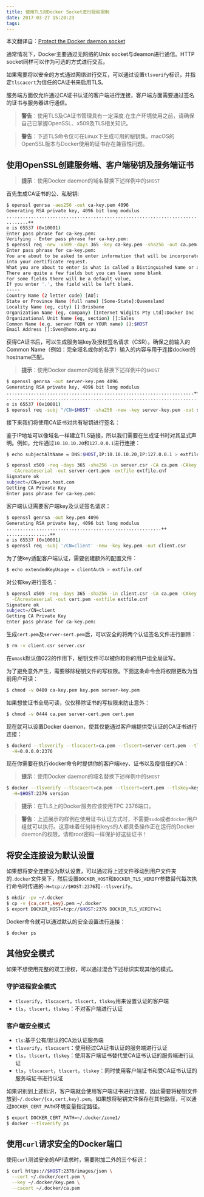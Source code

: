 ```yaml
---
title: 使用TLS对Docker Socket进行授权限制
date: 2017-03-27 15:20:23
tags:
---
```


本文翻译自：[Protect the Docker daemon socket](https://docs.docker.com/engine/security/https/)

通常情况下，Docker主要通过无网络的Unix socket与deamon进行通信。HTTP socket同样可以作为可选的方式进行交互。

如果需要将以安全的方式通过网络进行交互，可以通过设置`tlsverify`标识，并指定`tlscacert`为信任的CA证书来启用TLS。

服务端方面仅允许通过CA证书认证的客户端进行连接，客户端方面需要通过签名的证书与服务器进行通信。

> **警告**：使用TLS及CA证书管理具有一定深度.在生产环境使用之前，请确保自己已掌握OpenSSL、x509及TLS相关知识。

> **警告**：下述TLS命令仅可在Linux下生成可用的秘钥集。macOS的OpenSSL版本与Docker使用的证书存在兼容性问题。

## 使用OpenSSL创建服务端、客户端秘钥及服务端证书

> **提示**：使用Docker daemon的域名替换下述样例中的`$HOST`

首先生成CA证书的公、私秘钥:

``` bash
$ openssl genrsa -aes256 -out ca-key.pem 4096
Generating RSA private key, 4096 bit long modulus
............................................................................................................................................................................................++
........++
e is 65537 (0x10001)
Enter pass phrase for ca-key.pem:
Verifying - Enter pass phrase for ca-key.pem:
$ openssl req -new -x509 -days 365 -key ca-key.pem -sha256 -out ca.pem
Enter pass phrase for ca-key.pem:
You are about to be asked to enter information that will be incorporated
into your certificate request.
What you are about to enter is what is called a Distinguished Name or a DN.
There are quite a few fields but you can leave some blank
For some fields there will be a default value,
If you enter '.', the field will be left blank.
-----
Country Name (2 letter code) [AU]:
State or Province Name (full name) [Some-State]:Queensland
Locality Name (eg, city) []:Brisbane
Organization Name (eg, company) [Internet Widgits Pty Ltd]:Docker Inc
Organizational Unit Name (eg, section) []:Sales
Common Name (e.g. server FQDN or YOUR name) []:$HOST
Email Address []:Sven@home.org.au
```

获得CA证书后，可以生成服务端key及授权签名请求（CSR）。确保之前输入的Common Name（例如：完全域名或你的名字）输入的内容与用于连接docker的hostname匹配。

> **提示**：使用Docker daemon的域名替换下述样例中的`$HOST`

``` bash
$ openssl genrsa -out server-key.pem 4096
Generating RSA private key, 4096 bit long modulus
.....................................................................++
.................................................................................................++
e is 65537 (0x10001)
$ openssl req -subj "/CN=$HOST" -sha256 -new -key server-key.pem -out server.csr
```

接下来我们将使用CA证书对共有秘钥进行签名：

鉴于IP地址可以像域名一样建立TLS链接，所以我们需要在生成证书时对其显式声明。例如，允许通过`10.10.10.20`和`127.0.0.1`进行连接：

``` bash
$ echo subjectAltName = DNS:$HOST,IP:10.10.10.20,IP:127.0.0.1 > extfile.cnf

$ openssl x509 -req -days 365 -sha256 -in server.csr -CA ca.pem -CAkey ca-key.pem \
  -CAcreateserial -out server-cert.pem -extfile extfile.cnf
Signature ok
subject=/CN=your.host.com
Getting CA Private Key
Enter pass phrase for ca-key.pem:
```

客户端认证需要客户端key及认证签名请求：

``` bash
$ openssl genrsa -out key.pem 4096
Generating RSA private key, 4096 bit long modulus
.........................................................++
................++
e is 65537 (0x10001)
$ openssl req -subj '/CN=client' -new -key key.pem -out client.csr
```

为了使key适配客户端认证，需要创建额外的配置文件：

``` bash
$ echo extendedKeyUsage = clientAuth > extfile.cnf
```

对公有key进行签名：

``` bash
$ openssl x509 -req -days 365 -sha256 -in client.csr -CA ca.pem -CAkey ca-key.pem \
  -CAcreateserial -out cert.pem -extfile extfile.cnf
Signature ok
subject=/CN=client
Getting CA Private Key
Enter pass phrase for ca-key.pem:
```

生成`cert.pem`及`server-sert.pem`后，可以安全的将两个认证签名文件进行删除：

``` bash
$ rm -v client.csr server.csr
```

在`umask`默认值022的作用下，秘钥文件可以被你和你的用户组全局读写。

为了避免意外产生，需要移除秘钥文件的写权限。下面这条命令会将权限更改为当前用户可读：

``` bash
$ chmod -v 0400 ca-key.pem key.pem server-key.pem
```

如果想使证书全局可读，仅仅移除证书的写权限来防止意外：

``` bash
$ chmod -v 0444 ca.pem server-cert.pem cert.pem
```

现在就可以设置Docker daemon，使其仅能通过客户端提供受认证的CA证书进行连接：

``` bash
$ dockerd --tlsverify --tlscacert=ca.pem --tlscert=server-cert.pem --tlskey=server-key.pem \
  -H=0.0.0.0:2376
```

现在你需要在执行docker命令时提供你的客户端key、证书以及瘦信任的CA：

> **提示**：使用Docker daemon的域名替换下述样例中的`$HOST`

``` bash
$ docker --tlsverify --tlscacert=ca.pem --tlscert=cert.pem --tlskey=key.pem \
  -H=$HOST:2376 version
```

> **提示**：在TLS上的Docker服务应该使用TPC 2376端口。

> **警告**：上述展示的样例在使用证书认证方式时，不需要`sudo`或者`docker`用户组就可以执行。这意味着任何持有keys的人都具备操作正在运行的Docker daemon的权限，请和root密码一样保护好这些证书！

## 将安全连接设为默认设置

如果想将安全连接设为默认设置，可以通过将上述文件移动到用户文件夹的`.docker`文件夹下，然后设置`DOCKER_HOST`和`DOCKER_TLS_VERIFY`参数替代每次执行命令时传递的`-H=tcp://$HOST:2376`和`--tlsverify`。

``` bash
$ mkdir -pv ~/.docker
$ cp -v {ca,cert,key}.pem ~/.docker
$ export DOCKER_HOST=tcp://$HOST:2376 DOCKER_TLS_VERIFY=1
```

Docker命令就可以通过默认的安全设置进行连接：

``` bash
$ docker ps
```

## 其他安全模式

如果不想使用完整的双工授权，可以通过混合下述标识实现其他的模式。

### 守护进程安全模式

* `tlsverify`，`tlscacert`，`tlscert`，`tlskey`用来设置认证的客户端
* `tls`，`tlscert`，`tlskey`：不对客户端进行认证

### 客户端安全模式

* `tls`:基于公有/默认的CA池认证服务端
* `tlsverify`，`tlscacert`：使用经过CA证书认证的服务端进行认证
* `tls`，`tlscert`，`tlskey`：使用客户端证书替代受CA证书认证的服务端进行认证
* `tls`，`tlscacert`，`tlscert`，`tlskey`：同时使用客户端证书和受CA证书认证的服务端证书进行认证

如果识别到上述标识，客户端就会使用客户端证书进行连接，因此需要将秘钥文件放到`~/.docker/{ca,cert,key}.pem`。如果想将秘钥文件保存在其他路径，可以通过`DOCKER_CERT_PATH`环境变量指定路径。

``` bash
$ export DOCKER_CERT_PATH=~/.docker/zone1/
$ docker --tlsverify ps
```

## 使用`curl`请求安全的Docker端口

使用`curl`测试安全的API请求时，需要附加二外的三个标识：

``` bash
$ curl https://$HOST:2376/images/json \
  --cert ~/.docker/cert.pem \
  --key ~/.docker/key.pem \
  --cacert ~/.docker/ca.pem
```
